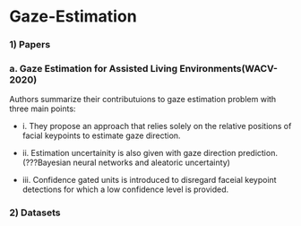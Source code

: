 # Gaze-Estimation
### 1) Papers

### a. Gaze Estimation for Assisted Living Environments(WACV-2020)

Authors summarize their contributuions to gaze estimation problem with three main points:

  - i.   They propose an approach that relies solely on the relative positions of  facial keypoints
       to estimate gaze direction. 
     
  - ii.  Estimation uncertainity is also given with gaze direction prediction.
       (???Bayesian neural networks and aleatoric uncertainty)
     
  - iii. Confidence gated units is introduced to disregard faceial keypoint detections for which 
       a low confidence level is provided.
       

### 2) Datasets

